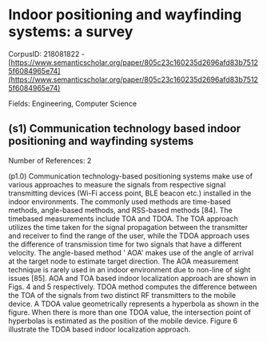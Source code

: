 # Indoor positioning and wayfinding systems: a survey

CorpusID: 218081822 - [https://www.semanticscholar.org/paper/805c23c160235d2696afd83b75125f6084965e74](https://www.semanticscholar.org/paper/805c23c160235d2696afd83b75125f6084965e74)

Fields: Engineering, Computer Science

## (s1) Communication technology based indoor positioning and wayfinding systems
Number of References: 2

(p1.0) Communication technology-based positioning systems make use of various approaches to measure the signals from respective signal transmitting devices (Wi-Fi access point, BLE beacon etc.) installed in the indoor environments. The commonly used methods are time-based methods, angle-based methods, and RSS-based methods [84]. The timebased measurements include TOA and TDOA. The TOA approach utilizes the time taken for the signal propagation between the transmitter and receiver to find the range of the user, while the TDOA approach uses the difference of transmission time for two signals that have a different velocity. The angle-based method ' AOA' makes use of the angle of arrival at the target node to estimate target direction. The AOA measurement technique is rarely used in an indoor environment due to non-line of sight issues [85]. AOA and TOA based indoor localization approach are shown in Figs. 4 and 5 respectively. TDOA method computes the difference between the TOA of the signals from two distinct RF transmitters to the mobile device. A TDOA value geometrically represents a hyperbola as shown in the figure. When there is more than one TDOA value, the intersection point of hyperbolas is estimated as the position of the mobile device. Figure 6 illustrate the TDOA based indoor localization approach.
